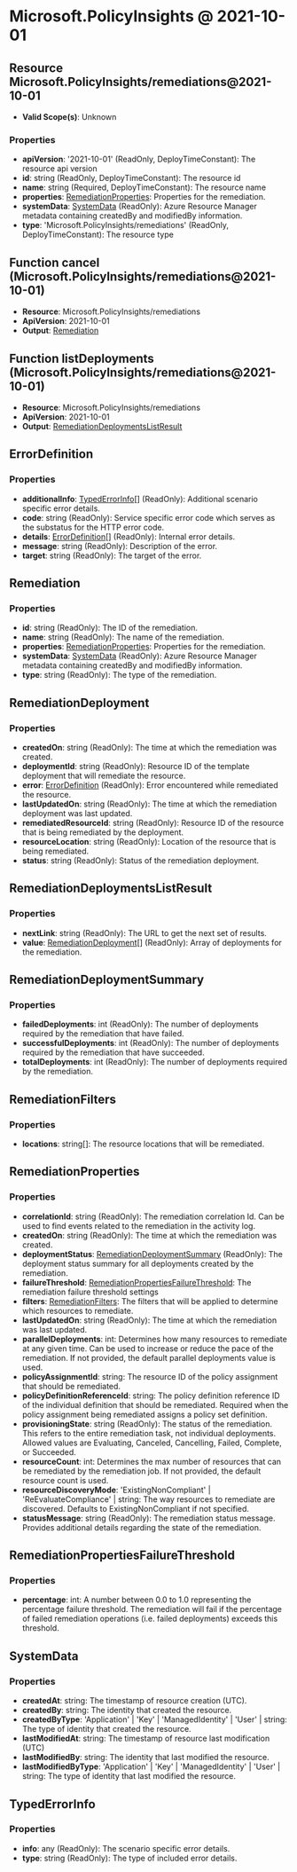# Microsoft.PolicyInsights @ 2021-10-01

## Resource Microsoft.PolicyInsights/remediations@2021-10-01
* **Valid Scope(s)**: Unknown
### Properties
* **apiVersion**: '2021-10-01' (ReadOnly, DeployTimeConstant): The resource api version
* **id**: string (ReadOnly, DeployTimeConstant): The resource id
* **name**: string (Required, DeployTimeConstant): The resource name
* **properties**: [RemediationProperties](#remediationproperties): Properties for the remediation.
* **systemData**: [SystemData](#systemdata) (ReadOnly): Azure Resource Manager metadata containing createdBy and modifiedBy information.
* **type**: 'Microsoft.PolicyInsights/remediations' (ReadOnly, DeployTimeConstant): The resource type

## Function cancel (Microsoft.PolicyInsights/remediations@2021-10-01)
* **Resource**: Microsoft.PolicyInsights/remediations
* **ApiVersion**: 2021-10-01
* **Output**: [Remediation](#remediation)

## Function listDeployments (Microsoft.PolicyInsights/remediations@2021-10-01)
* **Resource**: Microsoft.PolicyInsights/remediations
* **ApiVersion**: 2021-10-01
* **Output**: [RemediationDeploymentsListResult](#remediationdeploymentslistresult)

## ErrorDefinition
### Properties
* **additionalInfo**: [TypedErrorInfo](#typederrorinfo)[] (ReadOnly): Additional scenario specific error details.
* **code**: string (ReadOnly): Service specific error code which serves as the substatus for the HTTP error code.
* **details**: [ErrorDefinition](#errordefinition)[] (ReadOnly): Internal error details.
* **message**: string (ReadOnly): Description of the error.
* **target**: string (ReadOnly): The target of the error.

## Remediation
### Properties
* **id**: string (ReadOnly): The ID of the remediation.
* **name**: string (ReadOnly): The name of the remediation.
* **properties**: [RemediationProperties](#remediationproperties): Properties for the remediation.
* **systemData**: [SystemData](#systemdata) (ReadOnly): Azure Resource Manager metadata containing createdBy and modifiedBy information.
* **type**: string (ReadOnly): The type of the remediation.

## RemediationDeployment
### Properties
* **createdOn**: string (ReadOnly): The time at which the remediation was created.
* **deploymentId**: string (ReadOnly): Resource ID of the template deployment that will remediate the resource.
* **error**: [ErrorDefinition](#errordefinition) (ReadOnly): Error encountered while remediated the resource.
* **lastUpdatedOn**: string (ReadOnly): The time at which the remediation deployment was last updated.
* **remediatedResourceId**: string (ReadOnly): Resource ID of the resource that is being remediated by the deployment.
* **resourceLocation**: string (ReadOnly): Location of the resource that is being remediated.
* **status**: string (ReadOnly): Status of the remediation deployment.

## RemediationDeploymentsListResult
### Properties
* **nextLink**: string (ReadOnly): The URL to get the next set of results.
* **value**: [RemediationDeployment](#remediationdeployment)[] (ReadOnly): Array of deployments for the remediation.

## RemediationDeploymentSummary
### Properties
* **failedDeployments**: int (ReadOnly): The number of deployments required by the remediation that have failed.
* **successfulDeployments**: int (ReadOnly): The number of deployments required by the remediation that have succeeded.
* **totalDeployments**: int (ReadOnly): The number of deployments required by the remediation.

## RemediationFilters
### Properties
* **locations**: string[]: The resource locations that will be remediated.

## RemediationProperties
### Properties
* **correlationId**: string (ReadOnly): The remediation correlation Id. Can be used to find events related to the remediation in the activity log.
* **createdOn**: string (ReadOnly): The time at which the remediation was created.
* **deploymentStatus**: [RemediationDeploymentSummary](#remediationdeploymentsummary) (ReadOnly): The deployment status summary for all deployments created by the remediation.
* **failureThreshold**: [RemediationPropertiesFailureThreshold](#remediationpropertiesfailurethreshold): The remediation failure threshold settings
* **filters**: [RemediationFilters](#remediationfilters): The filters that will be applied to determine which resources to remediate.
* **lastUpdatedOn**: string (ReadOnly): The time at which the remediation was last updated.
* **parallelDeployments**: int: Determines how many resources to remediate at any given time. Can be used to increase or reduce the pace of the remediation. If not provided, the default parallel deployments value is used.
* **policyAssignmentId**: string: The resource ID of the policy assignment that should be remediated.
* **policyDefinitionReferenceId**: string: The policy definition reference ID of the individual definition that should be remediated. Required when the policy assignment being remediated assigns a policy set definition.
* **provisioningState**: string (ReadOnly): The status of the remediation. This refers to the entire remediation task, not individual deployments. Allowed values are Evaluating, Canceled, Cancelling, Failed, Complete, or Succeeded.
* **resourceCount**: int: Determines the max number of resources that can be remediated by the remediation job. If not provided, the default resource count is used.
* **resourceDiscoveryMode**: 'ExistingNonCompliant' | 'ReEvaluateCompliance' | string: The way resources to remediate are discovered. Defaults to ExistingNonCompliant if not specified.
* **statusMessage**: string (ReadOnly): The remediation status message. Provides additional details regarding the state of the remediation.

## RemediationPropertiesFailureThreshold
### Properties
* **percentage**: int: A number between 0.0 to 1.0 representing the percentage failure threshold. The remediation will fail if the percentage of failed remediation operations (i.e. failed deployments) exceeds this threshold.

## SystemData
### Properties
* **createdAt**: string: The timestamp of resource creation (UTC).
* **createdBy**: string: The identity that created the resource.
* **createdByType**: 'Application' | 'Key' | 'ManagedIdentity' | 'User' | string: The type of identity that created the resource.
* **lastModifiedAt**: string: The timestamp of resource last modification (UTC)
* **lastModifiedBy**: string: The identity that last modified the resource.
* **lastModifiedByType**: 'Application' | 'Key' | 'ManagedIdentity' | 'User' | string: The type of identity that last modified the resource.

## TypedErrorInfo
### Properties
* **info**: any (ReadOnly): The scenario specific error details.
* **type**: string (ReadOnly): The type of included error details.

